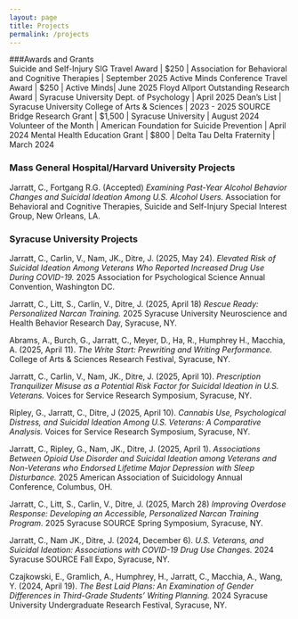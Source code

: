 ```yaml
---
layout: page
title: Projects
permalink: /projects
---
```


###Awards and Grants 	 	 	 	 	 	 	 	 	 	 
Suicide and Self-Injury SIG Travel Award | $250 | Association for Behavioral and Cognitive Therapies | September 2025
Active Minds Conference Travel Award | $250 | Active Minds| June 2025
Floyd Allport Outstanding Research Award | Syracuse University Dept. of Psychology | April 2025
Dean’s List | Syracuse University College of Arts & Sciences | 2023 - 2025
SOURCE Bridge Research Grant | $1,500 | Syracuse University | August 2024
Volunteer of the Month | American Foundation for Suicide Prevention | April 2024
Mental Health Education Grant | $800 | Delta Tau Delta Fraternity | March 2024



### Mass General Hospital/Harvard University Projects
Jarratt, C., Fortgang R.G. (Accepted) *Examining Past-Year Alcohol Behavior Changes and Suicidal Ideation Among U.S. Alcohol Users.* Association for Behavioral and Cognitive Therapies, Suicide and Self-Injury Special Interest Group, New Orleans, LA.

### Syracuse University Projects
Jarratt, C., Carlin, V., Nam, JK., Ditre, J. (2025, May 24). *Elevated Risk of Suicidal Ideation Among Veterans Who Reported Increased Drug Use During COVID-19.* 2025 Association for Psychological Science Annual Convention, Washington DC.

Jarratt, C., Litt, S., Carlin, V., Ditre, J. (2025, April 18) *Rescue Ready: Personalized Narcan Training.* 2025 Syracuse University Neuroscience and Health Behavior Research Day, Syracuse, NY.

Abrams, A., Burch, G., Jarratt, C., Meyer, D., Ha, R., Humphrey H., Macchia, A. (2025, April 11). *The Write Start: Prewriting and Writing Performance.* College of Arts & Sciences Research Festival, Syracuse, NY.

Jarratt, C., Carlin, V., Nam, JK., Ditre, J. (2025, April 10). *Prescription Tranquilizer Misuse as a Potential Risk Factor for Suicidal Ideation in U.S. Veterans.* Voices for Service Research Symposium, Syracuse, NY.

Ripley, G., Jarratt, C., Ditre, J (2025, April 10). *Cannabis Use, Psychological Distress, and Suicidal Ideation Among U.S. Veterans: A Comparative Analysis.* Voices for Service Research Symposium, Syracuse, NY.

Jarratt, C., Ripley, G., Nam, JK., Ditre, J. (2025, April 1). *Associations Between Opioid Use Disorder and Suicidal Ideation among Veterans and Non-Veterans who Endorsed Lifetime Major Depression with Sleep Disturbance.* 2025 American Association of Suicidology Annual Conference, Columbus, OH.

Jarratt, C., Litt, S., Carlin, V., Ditre, J. (2025, March 28) *Improving Overdose Response: Developing an Accessible, Personalized Narcan Training Program.* 2025 Syracuse SOURCE Spring Symposium, Syracuse, NY.

Jarratt, C., Nam JK., Ditre, J. (2024, December 6). *U.S. Veterans, and Suicidal Ideation: Associations with COVID-19 Drug Use Changes.* 2024 Syracuse SOURCE Fall Expo, Syracuse, NY.

Czajkowski, E., Gramlich, A., Humphrey, H., Jarratt, C., Macchia, A., Wang, Y. (2024, April 19). *The Best Laid Plans: An Examination of Gender Differences in Third-Grade Students’ Writing Planning.* 2024 Syracuse University Undergraduate Research Festival, Syracuse, NY.
